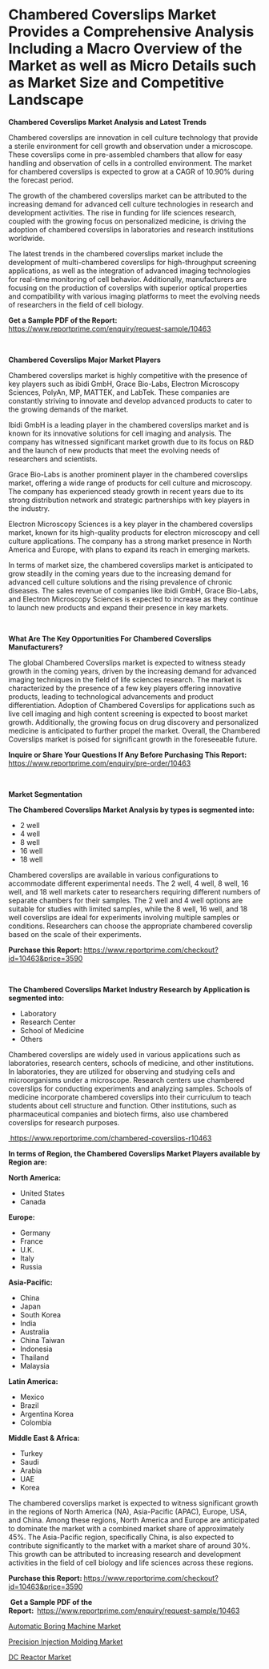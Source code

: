 <p><h1>Chambered Coverslips Market Provides a Comprehensive Analysis Including a Macro Overview of the Market as well as Micro Details such as Market Size and Competitive Landscape</h1></p><p><strong>Chambered Coverslips Market Analysis and Latest Trends</strong></p>
<p><p>Chambered coverslips are innovation in cell culture technology that provide a sterile environment for cell growth and observation under a microscope. These coverslips come in pre-assembled chambers that allow for easy handling and observation of cells in a controlled environment. The market for chambered coverslips is expected to grow at a CAGR of 10.90% during the forecast period.</p><p>The growth of the chambered coverslips market can be attributed to the increasing demand for advanced cell culture technologies in research and development activities. The rise in funding for life sciences research, coupled with the growing focus on personalized medicine, is driving the adoption of chambered coverslips in laboratories and research institutions worldwide.</p><p>The latest trends in the chambered coverslips market include the development of multi-chambered coverslips for high-throughput screening applications, as well as the integration of advanced imaging technologies for real-time monitoring of cell behavior. Additionally, manufacturers are focusing on the production of coverslips with superior optical properties and compatibility with various imaging platforms to meet the evolving needs of researchers in the field of cell biology.</p></p>
<p><strong>Get a Sample PDF of the Report:&nbsp;</strong> <a href="https://www.reportprime.com/enquiry/request-sample/10463">https://www.reportprime.com/enquiry/request-sample/10463</a></p>
<p>&nbsp;</p>
<p><strong>Chambered Coverslips Major Market Players</strong></p>
<p><p>Chambered coverslips market is highly competitive with the presence of key players such as ibidi GmbH, Grace Bio-Labs, Electron Microscopy Sciences, PolyAn, MP, MATTEK, and LabTek. These companies are constantly striving to innovate and develop advanced products to cater to the growing demands of the market.</p><p>Ibidi GmbH is a leading player in the chambered coverslips market and is known for its innovative solutions for cell imaging and analysis. The company has witnessed significant market growth due to its focus on R&D and the launch of new products that meet the evolving needs of researchers and scientists.</p><p>Grace Bio-Labs is another prominent player in the chambered coverslips market, offering a wide range of products for cell culture and microscopy. The company has experienced steady growth in recent years due to its strong distribution network and strategic partnerships with key players in the industry.</p><p>Electron Microscopy Sciences is a key player in the chambered coverslips market, known for its high-quality products for electron microscopy and cell culture applications. The company has a strong market presence in North America and Europe, with plans to expand its reach in emerging markets.</p><p>In terms of market size, the chambered coverslips market is anticipated to grow steadily in the coming years due to the increasing demand for advanced cell culture solutions and the rising prevalence of chronic diseases. The sales revenue of companies like ibidi GmbH, Grace Bio-Labs, and Electron Microscopy Sciences is expected to increase as they continue to launch new products and expand their presence in key markets.</p></p>
<p>&nbsp;</p>
<p><strong>What Are The Key Opportunities For Chambered Coverslips Manufacturers?</strong></p>
<p><p>The global Chambered Coverslips market is expected to witness steady growth in the coming years, driven by the increasing demand for advanced imaging techniques in the field of life sciences research. The market is characterized by the presence of a few key players offering innovative products, leading to technological advancements and product differentiation. Adoption of Chambered Coverslips for applications such as live cell imaging and high content screening is expected to boost market growth. Additionally, the growing focus on drug discovery and personalized medicine is anticipated to further propel the market. Overall, the Chambered Coverslips market is poised for significant growth in the foreseeable future.</p></p>
<p><strong>Inquire or Share Your Questions If Any Before Purchasing This Report:</strong> <a href="https://www.reportprime.com/enquiry/pre-order/10463">https://www.reportprime.com/enquiry/pre-order/10463</a></p>
<p>&nbsp;</p>
<p><strong>Market Segmentation</strong></p>
<p><strong>The Chambered Coverslips Market Analysis by types is segmented into:</strong></p>
<p><ul><li>2 well</li><li>4 well</li><li>8 well</li><li>16 well</li><li>18 well</li></ul></p>
<p><p>Chambered coverslips are available in various configurations to accommodate different experimental needs. The 2 well, 4 well, 8 well, 16 well, and 18 well markets cater to researchers requiring different numbers of separate chambers for their samples. The 2 well and 4 well options are suitable for studies with limited samples, while the 8 well, 16 well, and 18 well coverslips are ideal for experiments involving multiple samples or conditions. Researchers can choose the appropriate chambered coverslip based on the scale of their experiments.</p></p>
<p><strong>Purchase this Report:&nbsp;</strong><a href="https://www.reportprime.com/checkout?id=10463&price=3590">https://www.reportprime.com/checkout?id=10463&price=3590</a></p>
<p>&nbsp;</p>
<p><strong>The Chambered Coverslips Market Industry Research by Application is segmented into:</strong></p>
<p><ul><li>Laboratory</li><li>Research Center</li><li>School of Medicine</li><li>Others</li></ul></p>
<p><p>Chambered coverslips are widely used in various applications such as laboratories, research centers, schools of medicine, and other institutions. In laboratories, they are utilized for observing and studying cells and microorganisms under a microscope. Research centers use chambered coverslips for conducting experiments and analyzing samples. Schools of medicine incorporate chambered coverslips into their curriculum to teach students about cell structure and function. Other institutions, such as pharmaceutical companies and biotech firms, also use chambered coverslips for research purposes.</p></p>
<p><a href="https://www.reportprime.com/chambered-coverslips-r10463">&nbsp;https://www.reportprime.com/chambered-coverslips-r10463</a></p>
<p><strong>In terms of Region, the Chambered Coverslips Market Players available by Region are:</strong></p>
<p>
    <p> <strong> North America: </strong>
        <ul>
            <li>United States</li>
            <li>Canada</li>
        </ul>
        </p> 
    <p> <strong> Europe: </strong>
        <ul>
            <li>Germany</li>
            <li>France</li>
            <li>U.K.</li>
            <li>Italy</li>
            <li>Russia</li>
        </ul>
        </p> 
    <p> <strong> Asia-Pacific: </strong>
        <ul>
            <li>China</li>
            <li>Japan</li>
            <li>South Korea</li>
            <li>India</li>
            <li>Australia</li>
            <li>China Taiwan</li>
            <li>Indonesia</li>
            <li>Thailand</li>
            <li>Malaysia</li>
        </ul>
        </p> 
    <p> <strong> Latin America: </strong>
        <ul>
            <li>Mexico</li>
            <li>Brazil</li>
            <li>Argentina Korea</li>
            <li>Colombia</li>
        </ul>
        </p> 
    <p> <strong> Middle East & Africa: </strong>
        <ul>
            <li>Turkey</li>
            <li>Saudi</li>
            <li>Arabia</li>
            <li>UAE</li>
            <li>Korea</li>
        </ul>
    </p>
    </p>
<p><p>The chambered coverslips market is expected to witness significant growth in the regions of North America (NA), Asia-Pacific (APAC), Europe, USA, and China. Among these regions, North America and Europe are anticipated to dominate the market with a combined market share of approximately 45%. The Asia-Pacific region, specifically China, is also expected to contribute significantly to the market with a market share of around 30%. This growth can be attributed to increasing research and development activities in the field of cell biology and life sciences across these regions.</p></p>
<p><strong>Purchase this Report: </strong><a href="https://www.reportprime.com/checkout?id=10463&price=3590">https://www.reportprime.com/checkout?id=10463&price=3590</a></p>
<p>&nbsp;<strong>Get a Sample PDF of the Report:&nbsp;&nbsp;</strong><a href="https://www.reportprime.com/enquiry/request-sample/10463">https://www.reportprime.com/enquiry/request-sample/10463</a></p>
<p><strong></strong></p>
<p><p><a href="https://www.linkedin.com/pulse/automatic-boring-machine-market-size-outlook-forecast-2024-c4nke?trackingId=uRlTp2kQHFobvXrguuHJKw%3D%3D">Automatic Boring Machine Market</a></p><p><a href="https://www.linkedin.com/pulse/precision-injection-molding-market-share-evolution-growth-owqke?trackingId=Rqf2o7xTLTPQMv1jhi9dXA%3D%3D">Precision Injection Molding Market</a></p><p><a href="https://www.linkedin.com/pulse/dc-reactor-market-share-evolution-growth-trends-2024-gkdpe?trackingId=d9eTYEIbbV6AKKAEMz46Dg%3D%3D">DC Reactor Market</a></p></p>